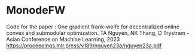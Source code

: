 # MonodeFW

Code for the paper : 
One gradient frank-wolfe for decentralized online convex and submodular optimization. TA Nguyen, NK Thang, D Trystram - Asian Conference on Machine Learning, 2023
https://proceedings.mlr.press/v189/nguyen23a/nguyen23a.pdf